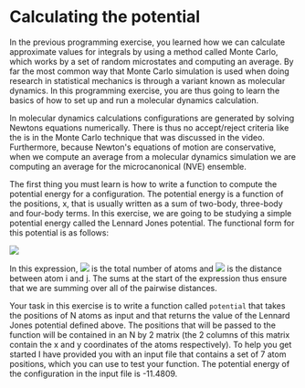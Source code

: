 # Calculating the potential 

In the previous programming exercise, you learned how we can calculate approximate values for integrals by using a method called Monte Carlo, which works by a set of random microstates and computing an average.  By far the most common way that Monte Carlo simulation is used when doing research in statistical mechanics is through a variant known as molecular dynamics.  In this programming exercise, you are thus going to learn the basics of how to set up and run a molecular dynamics calculation. 

In molecular dynamics calculations configurations are generated by solving Newtons equations numerically.  There is thus no accept/reject criteria like the is in the Monte Carlo technique that was discussed in the video.  Furthermore, because Newton's equations of motion are conservative, when we compute an average from a molecular dynamics simulation we are computing an average for the microcanonical (NVE) ensemble.

The first thing you must learn is how to write a function to compute the potential energy for a configuration.  The potential energy is a function of the positions, x, that is usually written as a sum of two-body, three-body and four-body terms.  In this exercise, we are going to be studying a simple potential energy called the Lennard Jones potential.  The functional form for this potential is as follows:

![](https://render.githubusercontent.com/render/math?math=V(\mathbf{x})=\sum_{i=2}^N\sum_{j=1}^{i-1}4\left[\left(\frac{1}{r_{ij}}\right)^{12}-\left(\frac{1}{r_{ij}}\right)^6\right])

In this expression, ![](https://render.githubusercontent.com/render/math?math=N) is the total number of atoms and ![](https://render.githubusercontent.com/render/math?math=r_{ij}) is the distance between atom i and j.  The sums at the start of the expression thus ensure that we are summing over all of the pairwise distances.

Your task in this exercise is to write a function called `potential` that takes the positions of N atoms as input and that returns the value of the Lennard Jones potential defined above.  The positions that will be passed to the function will be contained in an N by 2 matrix (the 2 columns of this matrix contain the x and y coordinates of the atoms respectively).  To help you get started I have provided you with an input file that contains a set of 7 atom positions, which you can use to test your function.  The potential energy of the configuration in the input file is -11.4809. 
